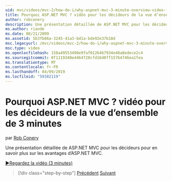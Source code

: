 ```yaml
---
uid: mvc/videos/mvc-2/how-do-i/why-aspnet-mvc-3-minute-overview-video-for-decision-makers
title: Pourquoi ASP.NET MVC ? vidéo pour les décideurs de la vue d’ensemble de 3 minutes | Microsoft Docs
author: robconery
description: Une présentation détaillée de ASP.NET MVC pour les décideurs pour en savoir plus sur les avantages d’ASP.NET MVC.
ms.author: riande
ms.date: 08/21/2009
ms.assetid: 5b3fb86a-3245-41a3-bd1a-bde92e37b18d
msc.legacyurl: /mvc/videos/mvc-2/how-do-i/why-aspnet-mvc-3-minute-overview-video-for-decision-makers
msc.type: video
ms.openlocfilehash: 158a49553490e9faf01264b7934e48a8edece2c4
ms.sourcegitcommit: 0f1119340e4464720cfd16d0ff15764746ea1fea
ms.translationtype: MT
ms.contentlocale: fr-FR
ms.lasthandoff: 04/09/2019
ms.locfileid: "59382119"
---
```

# <a name="why-aspnet-mvc-3-minute-overview-video-for-decision-makers"></a>Pourquoi ASP.NET MVC ? vidéo pour les décideurs de la vue d’ensemble de 3 minutes

par [Rob Conery](https://github.com/robconery)

Une présentation détaillée de ASP.NET MVC pour les décideurs pour en savoir plus sur les avantages d’ASP.NET MVC.

[&#9654;Regardez la vidéo (3 minutes)](https://channel9.msdn.com/Blogs/ASP-NET-Site-Videos/why-aspnet-mvc-3-minute-overview-video-for-decision-makers)

> [!div class="step-by-step"]
> [Précédent](what-is-aspnet-mvc-80-minute-technical-video-for-developers-building-nerddinner.md)
> [Suivant](aspnet-mvc-how-10-minute-technical-video-for-developers.md)
